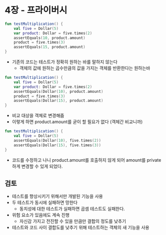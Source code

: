 # 4장 - 프라이버시

```kotlin
fun testMultiplication() {
	val five = Dollar(5)
	var product: Dollar = five.times(2)
	assertEquals(10, product.amount)
	product = five.times(3)
	assertEquals(15, product.amount)
}
```

- 기존의 코드는 테스트가 정확히 원하는 바를 말하지 않는다
    - 객체의 값에 원하는 곱수만큼의 값을 가지는 객체를 반환한다는 원하는바

```kotlin
fun testMultiplication() {
	val five = Dollar(5)
	var product: Dollar = five.times(2)
	assertEquals(Dollar(10), product.amount)
	product = five.times(3)
	assertEquals(Dollar(15), product.amount)
}
```

- 비교 대상을 객체로 변경해줌
- 이렇게 하면 product.amount를 굳이 할 필요가 없다 (객체간 비교니까)

```kotlin
fun testMultiplication() {
	val five = Dollar(5)
	assertEquals(Dollar(10), five.times(2))
	assertEquals(Dollar(15), five.times(3))
}
```

- 코드를 수정하고 나니 product.amount를 호출하지 않게 되어 amount를 private하게 변경할 수 있게 되었다.

## 검토

- 테스트를 향상시키기 위해서만 개발된 기능을 사용
- 두 테스트가 동시에 실패하면 망한다
    - 동치성에 대한 테스트가 실패하면 곱셈 테스트도 실패한다.
- 위험 요소가 있음에도 계속 진행
    - 자신감 가지고 전진할 수 있을 만큼만 결합의 정도를 낮추기
- 테스트와 코드 사이 결합도를 낮추기 위해 테스트하는 객체의 새 기능을 사용

